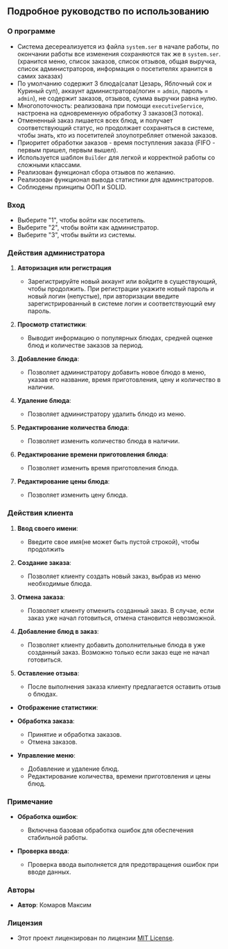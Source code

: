 ## Подробное руководство по использованию 

###  О программе

- Система десереализуется из файла `system.ser` в начале работы,
по окончании работы все изменения сохраняются так же в 
`system.ser`.(хранится меню, список заказов, список отзывов, 
общая выручка, список администраторов, информация о посетителях 
хранится в самих заказах) 
- По умолчанию содержит 3 блюда(салат Цезарь, Яблочный сок и 
Куриный суп), аккаунт администратора(логин = `admin`, 
пароль = `admin`), не содержит заказов, отзывов,
сумма выручки равна нулю.
- Многопоточность: реализована при помощи `executiveService`,
настроена на одновременную обработку 3 заказов(3 потока).
- Отмененный заказ лишается всех блюд, и получает соответствующий
статус, но продолжает сохраняться в системе, чтобы знать, кто из
посетителей злоупотребляет отменой заказов.
- Приоритет обработки заказов - время поступления заказа (FIFO - 
первым пришел, первым вышел).
- Используется шаблон `Builder` для легкой и корректной работы
со сложными классами.
- Реализован функционал сбора отзывов по желанию.
- Реализован функционал вывода статистики для админстраторов.
- Соблюдены принципы ООП и SOLID.

### Вход 

- Выберите "1", чтобы войти как посетитель.
- Выберите "2", чтобы войти как администратор.
- Выберите "3", чтобы выйти из системы.


### Действия администратора

1. **Авторизация или регистрация**
    - Зарегистрируйте новый аккаунт или войдите в существующий, 
   чтобы продолжить. При регистрации укажите новый пароль и новый
   логин (непустые), при авторизации введите зарегистрированный
   в системе логин и соответствующий ему пароль.

2. **Просмотр статистики**:
    - Выводит информацию о популярных блюдах, средней оценке блюд и количестве заказов за период.

3. **Добавление блюда**:
    - Позволяет администратору добавить новое блюдо в меню, указав его название, время приготовления, цену и количество в наличии.

4. **Удаление блюда**:
    - Позволяет администратору удалить блюдо из меню.

5. **Редактирование количества блюда**:
    - Позволяет изменить количество блюда в наличии.

6. **Редактирование времени приготовления блюда**:
    - Позволяет изменить время приготовления блюда.

7. **Редактирование цены блюда**:
    - Позволяет изменить цену блюда.

### Действия клиента

1. **Ввод своего имени**:
    - Введите свое имя(не может быть пустой строкой), чтобы продолжить

2. **Создание заказа**:
    - Позволяет клиенту создать новый заказ, выбрав из меню необходимые блюда.

3. **Отмена заказа**:
    - Позволяет клиенту отменить созданный заказ. В случае, если заказ уже начал готовиться, отмена становится невозможной.

4. **Добавление блюд в заказ**:
    - Позволяет клиенту добавить дополнительные блюда в уже созданный заказ. Возможно только если заказ еще не начал готовиться.

5. **Оставление отзыва**:
    - После выполнения заказа клиенту предлагается оставить отзыв о блюдах.



- **Отображение статистики**:
    

- **Обработка заказа**:
    - Принятие и обработка заказов.
    - Отмена заказов.

- **Управление меню**:
    - Добавление и удаление блюд.
    - Редактирование количества, времени приготовления и цены блюд.

### Примечание

- **Обработка ошибок**:
    - Включена базовая обработка ошибок для обеспечения стабильной работы.

- **Проверка ввода**:
    - Проверка ввода выполняется для предотвращения ошибок при вводе данных.

### Авторы

- **Автор**: Комаров Максим

### Лицензия

- Этот проект лицензирован по лицензии [MIT License](LICENSE).